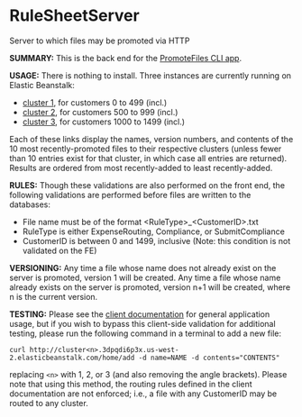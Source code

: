 # RuleSheetServer
Server to which files may be promoted via HTTP


**SUMMARY:**
This is the back end for the [PromoteFiles CLI app](https://github.com/rottney/PromoteFiles/blob/master/README.md).


**USAGE:**
There is nothing to install.  Three instances are currently running on Elastic Beanstalk:
* [cluster 1](http://cluster1.3dpqdi6p3x.us-west-2.elasticbeanstalk.com/home/view), for customers 0 to 499 (incl.)
* [cluster 2](http://cluster2.3dpqdi6p3x.us-west-2.elasticbeanstalk.com/home/view), for customers 500 to 999 (incl.)
* [cluster 3](http://cluster3.3dpqdi6p3x.us-west-2.elasticbeanstalk.com/home/view), for customers 1000 to 1499 (incl.)

Each of these links display the names, version numbers, and contents of the 10 most recently-promoted files to their respective clusters
(unless fewer than 10 entries exist for that cluster, in which case all entries are returned).
Results are ordered from most recently-added to least recently-added.


**RULES:**
Though these validations are also performed on the front end, the following validations are performed before files are written to the databases:
* File name must be of the format \<RuleType>\_\<CustomerID>\.txt
* RuleType is either ExpenseRouting, Compliance, or SubmitCompliance
* CustomerID is between 0 and 1499, inclusive (Note:  this condition is not validated on the FE)


**VERSIONING:**
Any time a file whose name does not already exist on the server is promoted, version 1 will be created.
Any time a file whose name already exists on the server is promoted, version n+1 will be created, where n is the current version.


**TESTING:**
Please see the [client documentation](https://github.com/rottney/PromoteFiles/blob/master/README.md) for general application usage,
but if you wish to bypass this client-side validation for additional testing, please run the following command in a terminal to add a new file:

```curl http://cluster<n>.3dpqdi6p3x.us-west-2.elasticbeanstalk.com/home/add -d name=NAME -d contents="CONTENTS"```

replacing `<n>` with 1, 2, or 3 (and also removing the angle brackets).
Please note that using this method, the routing rules defined in the client documentation are not enforced; i.e., a file with any CustomerID may be routed to any cluster.
